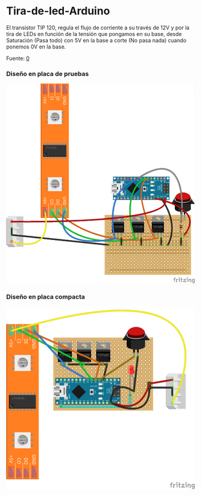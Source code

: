 # Tira-de-led-Arduino

El transistor TIP 120, regula el flujo de corriente a su través de 12V y por la tira de LEDs en función de la tensión que pongamos en su base, desde Saturación (Pasa todo) con 5V en la base a corte (No pasa nada) cuando ponemos 0V en la base.


Fuente: [0][prometec]

### Diseño en placa de pruebas
![](esquema_bb.png)

### Diseño en placa compacta

![](esquema_compacto_bb.png)

[prometec]: http://www.prometec.net/tira-de-leds/
